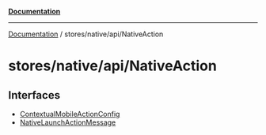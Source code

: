 [**Documentation**](../../../../index.md)

***

[Documentation](../../../../index.md) / stores/native/api/NativeAction

# stores/native/api/NativeAction

## Interfaces

- [ContextualMobileActionConfig](interfaces/ContextualMobileActionConfig.md)
- [NativeLaunchActionMessage](interfaces/NativeLaunchActionMessage.md)
